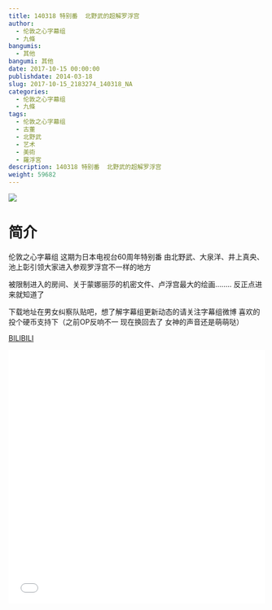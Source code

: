 ```yaml
---
title: 140318 特别番  北野武的超解罗浮宫
author: 
  - 伦敦之心字幕组
  - 九條
bangumis: 
  - 其他
bangumi: 其他
date: 2017-10-15 00:00:00
publishdate: 2014-03-18
slug: 2017-10-15_2183274_140318_NA
categories: 
  - 伦敦之心字幕组
  - 九條
tags: 
  - 伦敦之心字幕组
  - 古董
  - 北野武
  - 艺术
  - 美術
  - 羅浮宮
description: 140318 特别番  北野武的超解罗浮宫
weight: 59682
---
```


![](https://i.imgur.com/gNIA7jx.jpg)

# 简介  
伦敦之心字幕组 这期为日本电视台60周年特别番 由北野武、大泉洋、井上真央、池上彰引领大家进入参观罗浮宫不一样的地方 
被限制进入的房间、关于蒙娜丽莎的机密文件、卢浮宫最大的绘画........ 反正点进来就知道了
下载地址在男女纠察队贴吧，想了解字幕组更新动态的请关注字幕组微博 喜欢的投个硬币支持下（之前OP反响不一 现在换回去了 女神的声音还是萌萌哒）

  [BILIBILI](https://www.bilibili.com/video/av2183274/)


  <iframe src="//www.bilibili.com/html/html5player.html?cid=3390087&aid=2183274" width="100%" height="500" frameborder="0" allowfullscreen="allowfullscreen"></iframe>
